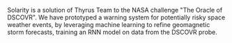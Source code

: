 Solarity is a solution of Thyrus Team to the NASA challenge "The Oracle of DSCOVR".
We have prototyped a warning system for potentially risky space weather events, by leveraging machine learning to refine geomagnetic storm forecasts, training an RNN model on data from the DSCOVR probe.
